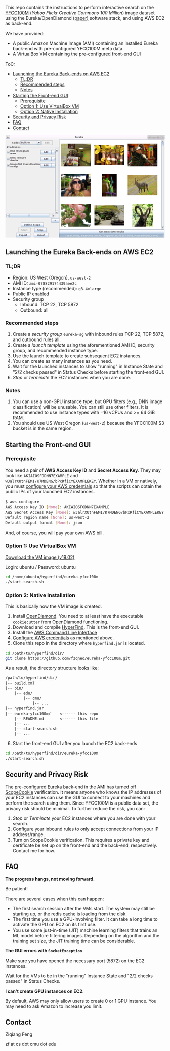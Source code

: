 This repo contains the instructions to perform
interactive search on the [YFCC100M](http://yfcc100m.appspot.com/) (*Yahoo Flickr Creative Commons 100 Million*) image dataset using the Eureka/OpenDiamond [(paper)](http://elijah.cs.cmu.edu/DOCS/feng-sec2018.pdf) software stack,
and using AWS EC2 as back-end.

We have provided: 
+ A public Amazon Machine Image (AMI) containing an installed Eureka back-end with pre-configured YFCC100M meta data.
+ A VirtualBox VM containing the pre-configured front-end GUI

ToC:
- [Launching the Eureka Back-ends on AWS EC2](#launching-the-eureka-back-ends-on-aws-ec2)
  - [TL;DR](#tldr)
  - [Recommended steps](#recommended-steps)
  - [Notes](#notes)
- [Starting the Front-end GUI](#starting-the-front-end-gui)
  - [Prerequisite](#prerequisite)
  - [Option 1: Use VirtualBox VM](#option-1-use-virtualbox-vm)
  - [Option 2: Native Installation](#option-2-native-installation)
- [Security and Privacy Risk](#security-and-privacy-risk)
- [FAQ](#faq)
- [Contact](#contact)


![](FIGS/gui-screen.png)

## Launching the Eureka Back-ends on AWS EC2

### TL;DR
* Region: US West (Oregon), `us-west-2`
* AMI ID: `ami-078829174439aee2c`
* Instance type (recommended): `g3.4xlarge`
* Public IP enabled
* Security group
    * Inbound: TCP 22, TCP 5872
    * Outbound: all

### Recommended steps

1. Create a *security group* `eureka-sg` with inbound rules TCP 22, TCP 5872, and outbound rules all.
2. Create a *launch template* using the aforementioned AMI ID, security group, and recommended instance type.
3. Use the launch template to create subsequent EC2 instances.
4. You can create as many instances as you need.
5. Wait for the launched instances to show "running" in Instance State and "2/2 checks passed" in Status Checks before starting the front-end GUI.
6. *Stop* or *terminate* the EC2 instances when you are done.

### Notes

1. You can use a non-GPU instance type, but GPU filters (e.g., DNN image classification) will be unusable. You can still use other filters. It is recommended to use instance types with =16 vCPUs and >= 64 GiB RAM.
2. You should use US West Oregon (`us-west-2`) because the YFCC100M S3 bucket is in the same region.

## Starting the Front-end GUI

### Prerequisite

You need a pair of **AWS Access Key ID** and **Secret Access Key**.
They may look like `AKIAIOSFODNN7EXAMPLE` and `wJalrXUtnFEMI/K7MDENG/bPxRfiCYEXAMPLEKEY`. 
Whether in a VM or natively,
you must [configure your AWS credentials](https://docs.aws.amazon.com/cli/latest/userguide/cli-chap-configure.html)
so that the scripts can obtain the public IPs of your launched EC2 instances.

```bash
$ aws configure
AWS Access Key ID [None]: AKIAIOSFODNN7EXAMPLE
AWS Secret Access Key [None]: wJalrXUtnFEMI/K7MDENG/bPxRfiCYEXAMPLEKEY
Default region name [None]: us-west-2
Default output format [None]: json
```


And, of course, you will pay your own AWS bill.

### Option 1: Use VirtualBox VM

[Download the VM image (v19.02)](https://owncloud.cmusatyalab.org/owncloud/index.php/s/9LdyQwlbCB2PTMC)

Login: ubuntu / Password: ubuntu

```bash
cd /home/ubuntu/hyperfind/eureka-yfcc100m
./start-search.sh
```


### Option 2: Native Installation

This is basically how the VM image is created.

1. Install [OpenDiamond](https://github.com/cmusatyalab/opendiamond/wiki/Installation-on-Ubuntu-16.04,-18.04). You need to at least have the executable `cookiecutter` from OpenDiamond functioning. 
2. Download and compile [HyperFind](https://github.com/cmusatyalab/hyperfind). This is the front-end GUI.
3. Install the [AWS Command Line Interface](https://aws.amazon.com/cli/)
4. [Configure AWS credentials](https://docs.aws.amazon.com/cli/latest/userguide/cli-chap-configure.html) as mentioned above.
5. Clone this repo in the directory where `hyperfind.jar` is located.

```bash
cd /path/to/hyperfind/dir/
git clone https://github.com/fzqneo/eureka-yfcc100m.git
```

As a result, the directory structure looks like:

```
/path/to/hyperfind/dir/
|-- build.xml
|-- bin/
    |-- edu/
        |-- cmu/
            |-- ...
|-- hyperfind.jar
|-- eureka-yfcc100m/    <------ this repo
    |-- README.md       <------ this file
    |-- ...
    |-- start-search.sh
    |-- ...
```
6. Start the front-end GUI after you launch the EC2 back-ends
```bash
cd /path/to/hyperfind/dir/eureka-yfcc100m
./start-search.sh
```

## Security and Privacy Risk

The pre-configured Eureka back-end in the AMI has turned off [ScopeCookie](https://github.com/cmusatyalab/opendiamond/wiki/ScopeCookie) verification.
It means anyone who knows the IP addresses of your EC2 instances can use the GUI to connect to your machines and perform the search using them.
Since YFCC100M is a public data set, the privacy risk should be minimal.
To further reduce the risk, you can:

1. *Stop* or *Terminate* your EC2 instances where you are done with your search.
2. Configure your inbound rules to only accept connections from your IP address/range.
3. Turn on ScopeCookie verification. This requires a private key and certificate be set up on the front-end and the back-end, respectively. Contact me for how.


## FAQ

**The progress hangs, not moving forward.**

Be patient! 

There are several cases when this can happen:
- The first search session after the VMs start. The system may still be starting up, or the redis cache is loading from the disk.
- The first time you use a GPU-involving filter. It can take a long time to activate the GPU on EC2 on its first use.
- You use some just-in-time (JIT) machine learning filters that trains an ML model before filtering images. Depending on the algorithm and the training set size, the JIT training time can be considerable.

**The GUI errors with `SocketException`**

Make sure you have opened the necessary port (5872) on the EC2 instances.

Wait for the VMs to be in the "running" Instance State and "2/2 checks passed" in Status Checks.

**I can't create GPU instances on EC2.**

By default, AWS may only allow users to create 0 or 1 GPU instance. You may need to ask Amazon to increase you limit.

## Contact

Ziqiang Feng 

zf at cs dot cmu dot edu